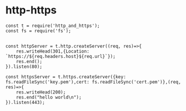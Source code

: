 # http-https

    const t = require('http_and_https');
    const fs = require('fs');

    
    const httpServer = t.http.createServer((req, res)=>{
        res.writeHead(301,{Location: `https://${req.headers.host}${req.url}`});
        res.end();
    }).listen(80);

    const httpsServer = t.https.createServer({key: fs.readFileSync('key.pem'),cert: fs.readFileSync('cert.pem')},(req, res)=>{
        res.writeHead(200);
        res.end("hello world\n");
    }).listen(443);